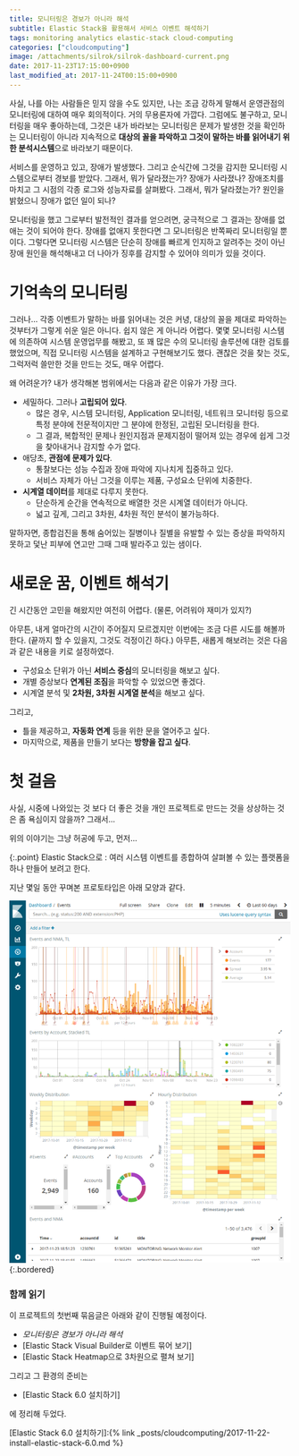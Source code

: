 ```yaml
---
title: 모니터링은 경보가 아니라 해석
subtitle: Elastic Stack을 활용해서 서비스 이벤트 해석하기
tags: monitoring analytics elastic-stack cloud-computing
categories: ["cloudcomputing"]
image: /attachments/silrok/silrok-dashboard-current.png
date: 2017-11-23T17:15:00+0900
last_modified_at: 2017-11-24T00:15:00+0900
---
```

사실, 나를 아는 사람들은 믿지 않을 수도 있지만, 나는 조금 강하게 말해서
운영관점의 모니터링에 대하여 매우 회의적이다. 거의 무용론자에 가깝다.
그럼에도 불구하고, 모니터링을 매우 좋아하는데, 그것은 내가 바라보는
모니터링은 문제가 발생한 것을 확인하는 모니터링이 아니라 지속적으로
**대상의 꼴을 파악하고 그것이 말하는 바를 읽어내기 위한 분석시스템**으로
바라보기 때문이다.

서비스를 운영하고 있고, 장애가 발생했다. 그리고 순식간에 그것을 감지한
모니터링 시스템으로부터 경보를 받았다. 그래서, 뭐가 달라졌는가? 장애가
사라졌나? 장애조치를 마치고 그 시점의 각종 로그와 성능자료를 살펴봤다.
그래서, 뭐가 달라졌는가? 원인을 밝혔으니 장애가 없던 일이 되나?

모니터링을 했고 그로부터 발전적인 결과를 얻으려면, 궁극적으로 그 결과는
장애를 없애는 것이 되어야 한다. 장애를 없애지 못한다면 그 모니터링은
반쪽짜리 모니터링일 뿐이다. 그렇다면 모니터링 시스템은 단순히 장애를
빠르게 인지하고 알려주는 것이 아닌 장애 원인을 해석해내고 더 나아가
징후를 감지할 수 있어야 의미가 있을 것이다.



# 기억속의 모니터링

그러나... 각종 이벤트가 말하는 바를 읽어내는 것은 커녕, 대상의 꼴을
제대로 파악하는 것부터가 그렇게 쉬운 일은 아니다. 쉽지 않은 게 아니라
어렵다.  몇몇 모니터링 시스템에 의존하여 시스템 운영업무를 해봤고, 또
꽤 많은 수의 모니터링 솔루션에 대한 검토를 했었으며, 직접 모니터링
시스템을 설계하고 구현해보기도 했다. 괜찮은 것을 찾는 것도, 그럭저럭
쓸만한 것을 만드는 것도, 매우 어렵다.

왜 어려운가? 내가 생각해본 범위에서는 다음과 같은 이유가 가장 크다.

* 세밀하다. 그러나 **고립되어 있다**.
  * 많은 경우, 시스템 모니터링, Application 모니터링, 네트워크 모니터링
    등으로 특정 분야에 전문적이지만 그 분야에 한정된, 고립된 모니터링을
    한다.
  * 그 결과, 복합적인 문제나 원인지점과 문제지점이 떨어져 있는 경우에
    쉽게 그것을 찾아내거나 감지할 수가 없다.
* 애당초, **관점에 문제가 있다**.
  * 통찰보다는 성능 수집과 장애 파악에 지나치게 집중하고 있다.
  * 서비스 자체가 아닌 그것을 이루는 제품, 구성요소 단위에 치중한다.
* **시계열 데이터**를 제대로 다루지 못한다.
  * 단순하게 순간을 연속적으로 배열한 것은 시계열 데이터가 아니다.
  * 넓고 깊게, 그리고 3차원, 4차원 적인 분석이 불가능하다.

말하자면, 종합검진을 통해 숨어있는 질병이나 질별을 유발할 수 있는 증상을
파악하지 못하고 덫난 피부에 연고만 그때 그때 발라주고 있는 샘이다.



# 새로운 꿈, 이벤트 해석기

긴 시간동안 고민을 해왔지만 여전히 어렵다. (물론, 어려워야 재미가 있지?)

아무튼, 내게 얼마간의 시간이 주어질지 모르겠지만 이번에는 조금 다른 시도를
해볼까 한다. (끝까지 할 수 있을지, 그것도 걱정이긴 하다.) 아무튼, 새롭게
해보려는 것은 다음과 같은 내용을 키로 설정하였다.

* 구성요소 단위가 아닌 **서비스 중심**의 모니터링을 해보고 싶다.
* 개별 증상보다 **연계된 조짐**을 파악할 수 있었으면 좋겠다.
* 시계열 분석 및 **2차원, 3차원 시계열 분석**을 해보고 싶다.

그리고,

* 틀을 제공하고, **자동화 연계** 등을 위한 문을 열어주고 싶다.
* 마지막으로, 제품을 만들기 보다는 **방향을 잡고 싶다**.



# 첫 걸음

사실, 시중에 나와있는 것 보다 더 좋은 것을 개인 프로젝트로 만드는 것을
상상하는 것은 좀 욕심이지 않을까? 그래서...

위의 이야기는 그냥 허공에 두고, 먼저...

{:.point}
Elastic Stack으로
: 여러 시스템 이벤트를 종합하여 살펴볼 수 있는 플랫폼을 하나 만들어
  보려고 한다.

지난 몇일 동안 꾸며본 프로토타입은 아래 모양과 같다.

![](/attachments/silrok/silrok-dashboard-current.png){:.bordered}


### 함께 읽기

이 프로젝트의 첫번째 묶음글은 아래와 같이 진행될 예정이다.

* _모니터링은 경보가 아니라 해석_
* [Elastic Stack Visual Builder로 이벤트 묶어 보기]
* [Elastic Stack Heatmap으로 3차원으로 펼쳐 보기]

그리고 그 환경의 준비는

* [Elastic Stack 6.0 설치하기]

에 정리해 두었다.


[Elastic Stack 6.0 설치하기]:{% link _posts/cloudcomputing/2017-11-22-install-elastic-stack-6.0.md %}

